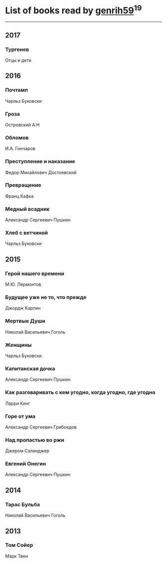 # List of books read by [genrih59](https://www.facebook.com/app_scoped_user_id/872361436199401/)<sup>19</sup>
---

## 2017

### Тургенев
Отцы и дети



## 2016

### Почтамп
Чарльз Буковски


### Гроза
Островский А.Н


### Обломов
И.А. Гончаров


### Преступление и наказание
Федор Михайлович Достоевский


### Превращение
Франц Кафка


### Медный всадник
Александр Сергеевич Пушкин


### Хлеб с ветчиной
Чарльз Буковски



## 2015

### Герой нашего времени
М.Ю. Лермонтов


### Будущее уже не то, что прежде
Джордж Карлин


### Мертвые Души
Николай Васильевич Гоголь


### Женщины
Чарльз Буковски


### Капитанская дочка
Александр Сергеевич Пушкин


### Как разговаривать с кем угодно, когда угодно, где угодно
Ларри Кинг


### Горе от ума
Александр Сергеевич Грибоедов


### Над пропастью во ржи
Джером Сэлинджер


### Евгений Онегин
Александр Сергеевич Пушкин



## 2014

### Тарас Бульба
Николай Васильевич Гоголь



## 2013

### Том Сойер
Марк Твен



